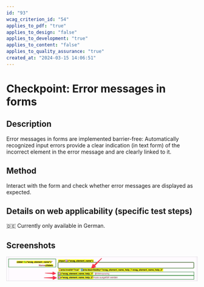 ```yaml
---
id: "93"
wcag_criterion_id: "54"
applies_to_pdf: "true"
applies_to_design: "false"
applies_to_development: "true"
applies_to_content: "false"
applies_to_quality_assurance: "true"
created_at: "2024-03-15 14:06:51"
---
```


# Checkpoint: Error messages in forms

## Description

Error messages in forms are implemented barrier-free: Automatically recognized input errors provide a clear indication (in text form) of the incorrect element in the error message and are clearly linked to it.

## Method

Interact with the form and check whether error messages are displayed as expected.

## Details on web applicability (specific test steps)

🇩🇪 Currently only available in German.

## Screenshots

![Fehlermeldungen in A4AA](images/fehlermeldungen-in-a4aa.png)